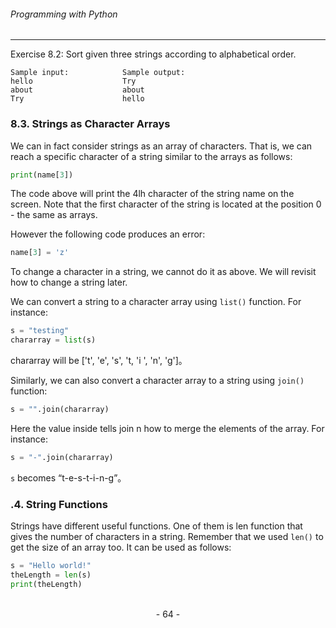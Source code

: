 ###### Programming with Python
---


Exercise 8.2: Sort given three strings according to alphabetical order.

```
Sample input:            Sample output:
hello                    Try
about                    about
Try                      hello
```

### 8.3. Strings as Character Arrays

We can in fact consider strings as an array of characters. That is, we can reach a specific character of a string similar to the arrays as follows:

```python
print(name[3])
```

The code above will print the 4lh character of the string name on the screen. Note
that the first character of the string is located at the position 0 - the same as arrays.

However the following code produces an error:

```python
name[3] = 'z'
```

To change a character in a string, we cannot do it as above. We will revisit how
to change a string later.

We can convert a string to a character array using ``list()`` function. For instance:

```python
s = "testing"
chararray = list(s)
```

chararray will be ['t', 'e', 's', 't, 'i ', 'n', 'g']。

Similarly, we can also convert a character array to a string using ``join()`` function:

```python
s = "".join(chararray)
```

Here the value inside tells join n how to merge the elements of the array. For
instance:

```python
s = "-".join(chararray)
```

``s`` becomes “t-e-s-t-i-n-g”。

### .4. String Functions

Strings have different useful functions. One of them is len function that gives the number of characters in a string. Remember that we used ``len()`` to get the size of an array too. It can be used as follows:

```python
s = "Hello world!"
theLength = len(s)
print(theLength)
```

<br>

<center> - 64 - </center>